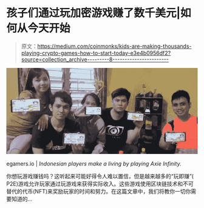 # 孩子们通过玩加密游戏赚了数千美元|如何从今天开始

> 原文：<https://medium.com/coinmonks/kids-are-making-thousands-playing-crypto-games-how-to-start-today-e3e4b0956df2?source=collection_archive---------8----------------------->

![](img/d19870f01183345da84e34115b4082de.png)

egamers.io | *Indonesian players make a living by playing Axie Infinity.*

你想玩游戏赚钱吗？这听起来可能好得令人难以置信，但是越来越多的“玩即赚”( P2E)游戏允许玩家通过玩游戏来获得实际收入。这些游戏使用区块链技术和不可替代的代币(NFT)来奖励玩家的时间和努力。在这篇文章中，我们将教你一切你需要知道的…